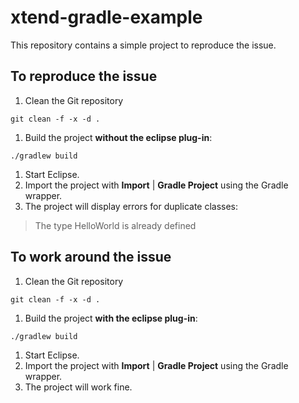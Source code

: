 # xtend-gradle-example

This repository contains a simple project to reproduce the issue.

## To reproduce the issue

1. Clean the Git repository

  ```
  git clean -f -x -d .
  ```
1. Build the project **without the eclipse plug-in**:

  ```
  ./gradlew build
  ```
1. Start Eclipse.
1. Import the project with **Import** | **Gradle Project** using the Gradle wrapper.
1. The project will display errors for duplicate classes:

  > The type HelloWorld is already defined

## To work around the issue

1. Clean the Git repository

  ```
  git clean -f -x -d .
  ```
1. Build the project **with the eclipse plug-in**:

  ```
  ./gradlew build
  ```
1. Start Eclipse.
1. Import the project with **Import** | **Gradle Project** using the Gradle wrapper.
1. The project will work fine.
